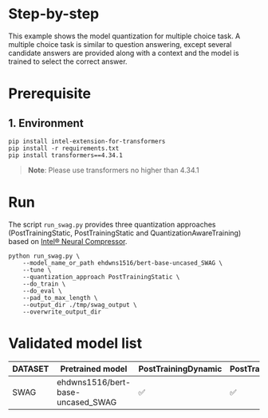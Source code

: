 Step-by-step
============

This example shows the model quantization for multiple choice task. A multiple choice task is similar to question answering, except several candidate answers are provided along with a context and the model is trained to select the correct answer.

# Prerequisite​

## 1. Environment
```
pip install intel-extension-for-transformers
pip install -r requirements.txt
pip install transformers==4.34.1
```
>**Note**: Please use transformers no higher than 4.34.1

# Run

The script `run_swag.py` provides three quantization approaches (PostTrainingStatic, PostTrainingStatic and QuantizationAwareTraining) based on [Intel® Neural Compressor](https://github.com/intel/neural-compressor).

```
python run_swag.py \
    --model_name_or_path ehdwns1516/bert-base-uncased_SWAG \
    --tune \
    --quantization_approach PostTrainingStatic \
    --do_train \
    --do_eval \
    --pad_to_max_length \
    --output_dir ./tmp/swag_output \
    --overwrite_output_dir
```

# Validated model list

|DATASET|Pretrained model|PostTrainingDynamic | PostTrainingStatic | QuantizationAwareTraining
|---|------------------------------------|---|---|---
|SWAG|ehdwns1516/bert-base-uncased_SWAG| ✅| ✅| ✅